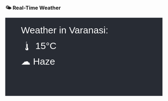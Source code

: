 ### 🌤 Real-Time Weather
![Current Weather](https://raw.githubusercontent.com/HiMaN108/weather-profile/main/assets/weather.png)
